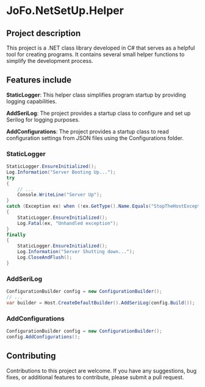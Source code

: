 # JoFo.NetSetUp.Helper

## Project description

This project is a .NET class library developed in C# that serves as a helpful tool for creating programs. It contains
several small helper functions to simplify the development process.

## Features include

**StaticLogger**: This helper class simplifies program startup by providing logging capabilities.

**AddSeriLog**: The project provides a startup class to configure and set up Serilog for logging purposes.

**AddConfigurations**: The project provides a startup class to read configuration settings from JSON
files using the Configurations folder.

### StaticLogger

```csharp
StaticLogger.EnsureInitialized();
Log.Information("Server Booting Up...");
try
{
    // ...
    Console.WriteLine("Server Up");
}
catch (Exception ex) when (!ex.GetType().Name.Equals("StopTheHostException", StringComparison.Ordinal))
{
    StaticLogger.EnsureInitialized();
    Log.Fatal(ex, "Unhandled exception");
}
finally
{
    StaticLogger.EnsureInitialized();
    Log.Information("Server Shutting down...");
    Log.CloseAndFlush();
}
```

### AddSeriLog

```csharp
ConfigurationBuilder config = new ConfigurationBuilder();
// ...
var builder = Host.CreateDefaultBuilder().AddSeriLog(config.Build());
```

### AddConfigurations

```csharp
ConfigurationBuilder config = new ConfigurationBuilder();
config.AddConfigurations();
```

## Contributing

Contributions to this project are welcome. If you have any suggestions, bug fixes, or additional features to contribute,
please submit a pull request.